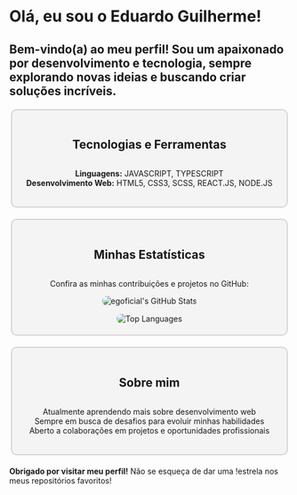 # Olá, eu sou o Eduardo Guilherme!

## Bem-vindo(a) ao meu perfil! Sou um apaixonado por desenvolvimento e tecnologia, sempre explorando novas ideias e buscando criar soluções incríveis.

<div style="display: flex; flex-direction: column; align-items: center; border: 2px solid #D3D3D3; border-radius: 10px; padding: 20px; background-color: #f4f4f4; width: 90%; max-width: 800px; margin: 20px auto;">
  <h2>Tecnologias e Ferramentas</h2>
  <ul style="list-style-type: none; padding: 0; text-align: center;">
    <li><strong>Linguagens:</strong> JAVASCRIPT, TYPESCRIPT</li>
    <li><strong>Desenvolvimento Web:</strong> HTML5, CSS3, SCSS, REACT.JS, NODE.JS</li>
  </ul>
</div>

<div style="display: flex; flex-direction: column; align-items: center; border: 2px solid #D3D3D3; border-radius: 10px; padding: 20px; background-color: #f4f4f4; width: 90%; max-width: 800px; margin: 20px auto;">
  <h2>Minhas Estatísticas</h2>
  <p>Confira as minhas contribuições e projetos no GitHub:</p>
  <div style="display: flex; flex-direction: column; align-items: center;">
    <img src="https://github-readme-stats.vercel.app/api?username=egoficial&show_icons=true&theme=dark&locale=pt-br" alt="egoficial's GitHub Stats" style="border-radius: 10px; margin-bottom: 15px;">
    <img src="https://github-readme-stats.vercel.app/api/top-langs/?username=egoficial&layout=compact&theme=dark&locale=pt-br" alt="Top Languages" style="border-radius: 10px;">
  </div>
</div>

<div style="display: flex; flex-direction: column; align-items: center; border: 2px solid #D3D3D3; border-radius: 10px; padding: 20px; background-color: #f4f4f4; width: 90%; max-width: 800px; margin: 20px auto;">
  <h2>Sobre mim</h2>
  <ul style="list-style-type: none; padding: 0; text-align: center;">
    <li>Atualmente aprendendo mais sobre desenvolvimento web</li>
    <li>Sempre em busca de desafios para evoluir minhas habilidades</li>
    <li>Aberto a colaborações em projetos e oportunidades profissionais</li>
  </ul>
</div>

**Obrigado por visitar meu perfil!** Não se esqueça de dar uma !estrela nos meus repositórios favoritos!
